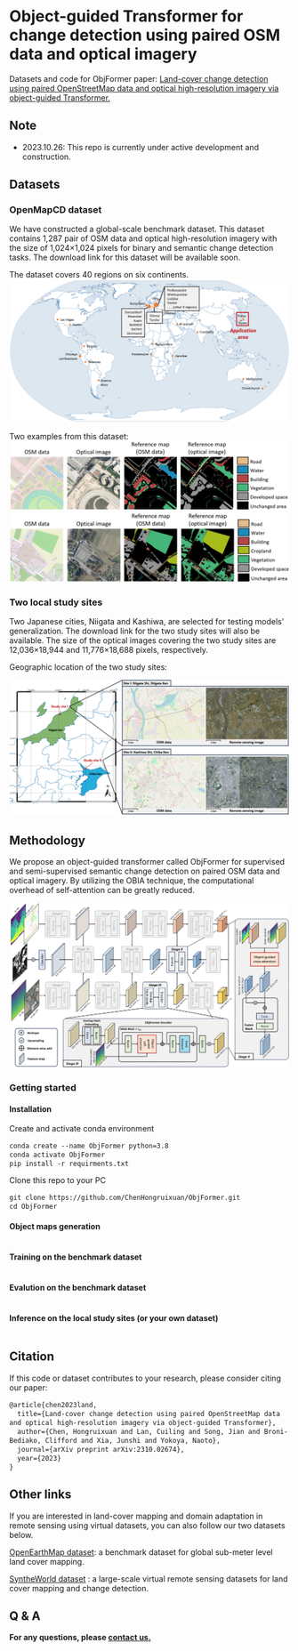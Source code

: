 #  Object-guided Transformer for change detection using paired OSM data and optical imagery

Datasets and code for ObjFormer paper: [Land-cover change detection using paired OpenStreetMap data and optical high-resolution imagery via object-guided Transformer.](https://arxiv.org/abs/2310.02674)

## Note
- 2023.10.26: This repo is currently under active development and construction. 

## Datasets
### OpenMapCD dataset
We have constructed a global-scale benchmark dataset. This dataset contains 1,287 pair of OSM data and optical high-resolution imagery with the size of 1,024×1,024 pixels for binary and semantic change detection tasks. The download link for this dataset will be available soon.

The dataset covers 40 regions on six continents.
<img src="./fig/data_distribution.jpg">

Two examples from this dataset:
<img src="./fig/vienna_8.jpg">
<img src="./fig/bielefeld_10.jpg">

### Two local study sites
Two Japanese cities, Niigata and Kashiwa, are selected for testing models' generalization. The download link for the two study sites will also be available. The size of the optical images covering the two study sites are 12,036×18,944 and 11,776×18,688 pixels, respectively.

Geographic location of the two study sites:

<img src="./fig/study_site.jpg">


## Methodology
We propose an object-guided transformer called ObjFormer for supervised and semi-supervised semantic change detection on paired OSM data and optical imagery. By utilizing the OBIA technique, the computational overhead of self-attention can be greatly reduced. 

<img src="./fig/ObjFormer.jpg">



### Getting started
#### Installation
Create and activate conda environment
```
conda create --name ObjFormer python=3.8
conda activate ObjFormer
pip install -r requirments.txt
```
Clone this repo to your PC
```
git clone https://github.com/ChenHongruixuan/ObjFormer.git
cd ObjFormer
```

#### Object maps generation
```

```

#### Training on the benchmark dataset
```

```

#### Evalution on the benchmark dataset
```

```

#### Inference on the local study sites (or your own dataset)
```

```

## Citation
If this code or dataset contributes to your research, please consider citing our paper:
```
@article{chen2023land,
  title={Land-cover change detection using paired OpenStreetMap data and optical high-resolution imagery via object-guided Transformer},
  author={Chen, Hongruixuan and Lan, Cuiling and Song, Jian and Broni-Bediako, Clifford and Xia, Junshi and Yokoya, Naoto},
  journal={arXiv preprint arXiv:2310.02674},
  year={2023}
}
```


## Other links
If you are interested in land-cover mapping and domain adaptation in remote sensing using virtual datasets, you can also follow our two datasets below.

[OpenEarthMap dataset](https://arxiv.org/abs/2310.02674): a benchmark dataset for global sub-meter level land cover mapping.

[SyntheWorld dataset](https://github.com/JTRNEO/SyntheWorld)
: a large-scale virtual remote sensing datasets for land cover mapping and change detection.

## Q & A
**For any questions, please [contact us.](mailto:Qschrx@gmail.com)**
